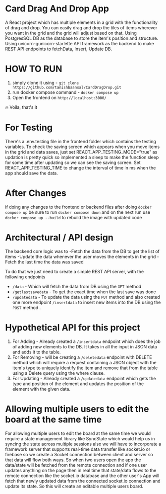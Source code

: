 # Card Drag And Drop App

A React project which has multiple elements in a grid with the functionality of drag and drop. You can easily drag and drop the tiles of items wherever you want in the grid and the grid will adjust based on that. Using PostgresSQL DB as the database to store the item's position and structure. Using uvicorn-gunicorn-starlette API framework as the backend to make REST API endpoints to fetchData, Insert, Update DB.

# HOW TO RUN
1. simply clone it using - `git clone https://github.com/tanishbaansal/CardDragDrop.git`
2. run docker compose command - `docker compose up`
3. Open the frontend on `http://localhost:3000/`

:fire: Voila, that's it

# For Testing
There's a .env.testing file in the frontend folder which contains the testing variables.
To check the saving screen which appears when you move items in the grid and data saves, just set REACT_APP_TESTING_MODE="true" as updation is pretty quick so implemented a sleep to make the function sleep for some time after updating so we can see the saving screen.
Set REACT_APP_TESTING_TIME to change the interval of time in ms when the app should save the data.

# After Changes
if doing any changes to the frontend or backend files after doing `docker compose up` be sure to run `docker compose down` and on the next run use `docker compose up --build` to rebuild the image with updated code

# Architectural / API design
The backend core logic was to 
-Fetch the data from the DB to get the list of items 
-Update the data whenever the user moves the elements in the grid
-Fetch the last time the data was saved

To do that we just need to create a simple REST API server, with the following endpoints 
- `/data` - Which will fetch the data from DB  using the `GET` method
- `/getlastsavedata` - To get the exact time when the last save was done
- `/updatedata` - To update the data using the `PUT` method
and also created one more endpoint `/insertdata` to insert new items into the DB using the `POST` method .

# Hypothetical API for this project 
1. For Adding - Already created a `/insertdata` endpoint which does the job of adding new elements to the DB. It takes in all the input in JSON data and adds it to the table.
2. For Removing - will be creating a `/deletedata` endpoint with DELETE method which will require a request containing a JSON object with the item's type to uniquely identify the item and remove that from the table using a Delete query using the where clause.
3. For Updating - Already created a `/updatedata` endpoint which gets the type and position of the element and updates the position of the element with the given data.

# Allowing multiple users to edit the board at the same time
For allowing multiple users to edit the board at the same time we would require a state management library like SyncState which would help us in syncing the state across multiple sessions also we will have to incorporate a framework server that supports real-time data transfer like socket.io or firebase so we create a Socket connection between client and server so that data will flow both ways. So when two users open the app the data/state will be fetched from the remote connection and if one user updates anything on the page then in real time that state/data flows to the remote connection like the socket.io database and the other user's App will fetch that newly updated data from the connected socket.io connection and update its state. So this will create an editable multiple users board.
